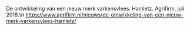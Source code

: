 De ontwikkeling van een nieuw merk varkensvlees: Hamletz. Agrifirm, juli 2018.\n https://www.agrifirm.nl/nieuws/de-ontwikkeling-van-een-nieuw-merk-varkensvlees-hamletz/
